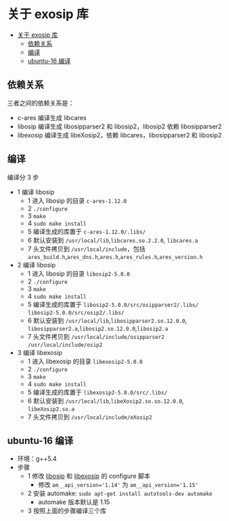 # 关于 exosip 库

- [关于 exosip 库](#%E5%85%B3%E4%BA%8E-exosip-%E5%BA%93)
  - [依赖关系](#%E4%BE%9D%E8%B5%96%E5%85%B3%E7%B3%BB)
  - [编译](#%E7%BC%96%E8%AF%91)
  - [ubuntu-16 编译](#ubuntu-16-%E7%BC%96%E8%AF%91)

## 依赖关系

三者之间的依赖关系是：

- c-ares 编译生成 libcares
- libosip 编译生成 libosipparser2 和 libosip2，libosip2 依赖 libosipparser2
- libexosip 编译生成 libeXosip2，依赖 libcares，libosipparser2 和 libosip2

## 编译

编译分 3 步

- 1 编译 libosip
  - 1 进入 libosip 的目录 `c-ares-1.12.0`
  - 2 `./configure`
  - 3 `make`
  - 4 `sudo make install`
  - 5 编译生成的库置于 `c-ares-1.12.0/.libs/`
  - 6 默认安装到 `/usr/local/lib`,`libcares.so.2.2.0`, `libcares.a`
  - 7 头文件拷贝到 `/usr/local/include`，包括 `ares_build.h`,`ares_dns.h`,`ares.h`,`ares_rules.h`,`ares_version.h`
- 2 编译 libosip
  - 1 进入 libosip 的目录 `libosip2-5.0.0`
  - 2 `./configure`
  - 3 `make`
  - 4 `sudo make install`
  - 5 编译生成的库置于 `libosip2-5.0.0/src/osipparser2/.libs/` `libosip2-5.0.0/src/osip2/.libs/`
  - 6 默认安装到 `/usr/local/lib`,`libosipparser2.so.12.0.0`, `libosipparser2.a`,`libosip2.so.12.0.0`,`libosip2.a`
  - 7 头文件拷贝到 `/usr/local/include/osipparser2` `/usr/local/include/osip2`
- 3 编译 libexosip
  - 1 进入 libexosip 的目录 `libexosip2-5.0.0`
  - 2 `./configure`
  - 3 `make`
  - 4 `sudo make install`
  - 5 编译生成的库置于 `libexosip2-5.0.0/src/.libs/`
  - 6 默认安装到 `/usr/local/lib`,`libeXosip2.so.so.12.0.0`, `libeXosip2.so.a`
  - 7 头文件拷贝到 `/usr/local/include/eXosip2`

## ubuntu-16 编译

- 环境：g++5.4
- 步骤
  - 1 修改 [libosip](./libosip2-5.0.0/configure) 和 [libexosip](./libexosip2-5.0.0/configure) 的 configure 脚本
    - 修改 `am__api_version='1.14'` 为 `am__api_version='1.15'`
  - 2 安装 automake: `sudo apt-get install autotools-dev automake`
    - automake 版本默认是 1.15
  - 3 按照上面的步骤编译三个库
